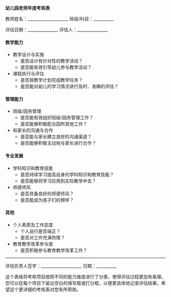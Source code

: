 **幼儿园老师年度考核表**

教师姓名：____________________  班级/科目：__________

评估日期：_______________  评估人：_______________

#### 教学能力

- 教学设计与实施
  - 是否设计有针对性的教学活动？
  - 是否能有效引导幼儿参与教学活动？
- 课程执行与评估
  - 是否按教学计划完成教学任务？
  - 是否能对幼儿的学习情况进行及时、准确的评估？

#### 管理能力

- 班级/园务管理
  - 是否能有效组织班级/园务管理工作？
  - 是否能够积极配合园所其他工作？
- 和家长的沟通与合作
  - 是否能与家长建立良好的沟通渠道？
  - 是否能够积极主动地与家长进行合作？

#### 专业发展

- 学科知识和教育技能
  - 是否持续学习提高自身的学科知识和教育技能？
  - 是否能够将学习应用到实际教学中去？
- 师德师风
  - 是否具备良好的师德师风？
  - 是否能成为孩子们的榜样？

#### 其他

- 个人素质及工作态度
  - 个人品行是否端正？
  - 是否对工作充满热情？
- 教育教学改革参与度
  - 是否积极参与教育教学改革工作？

------

评估负责人签字：____________________  日期：__________

这个表格将考核项目按照不同的能力维度进行了分类，使得评估过程更加有条理。您可以在每个项目下留出空白的填写框或打分框，以便更具体地记录评估结果。希望这个更详细的考核表对您有所帮助。